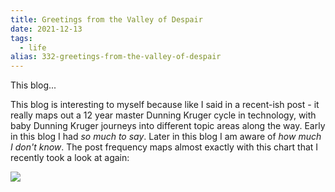 ```yaml
---
title: Greetings from the Valley of Despair
date: 2021-12-13
tags: 
  - life
alias: 332-greetings-from-the-valley-of-despair
---
```

This blog... 

This blog is interesting to myself because like I said in a recent-ish post - it really maps out a 12 year master Dunning Kruger cycle in technology, with baby Dunning Kruger journeys into different topic areas along the way. Early in this blog I had _so much to say_. Later in this blog I am aware of _how much I don't know_. The post frequency maps almost exactly with this chart that I recently took a look at again:

![](https://upload.wikimedia.org/wikipedia/commons/thumb/4/46/Dunning%E2%80%93Kruger_Effect_01.svg/1200px-Dunning%E2%80%93Kruger_Effect_01.svg.png)

